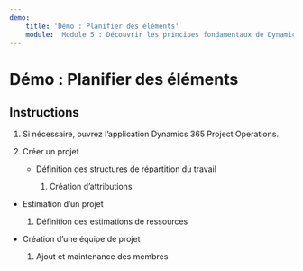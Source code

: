 ```yaml
---
demo:
    title: 'Démo : Planifier des éléments'
    module: 'Module 5 : Découvrir les principes fondamentaux de Dynamics 365 Project Operations'
---
```


# Démo : Planifier des éléments

## Instructions

1. Si nécessaire, ouvrez l’application Dynamics 365 Project Operations. 

2. Créer un projet

	- Définition des structures de répartition du travail

		1. Création d’attributions

- Estimation d’un projet

	1. Définition des estimations de ressources

- Création d’une équipe de projet

	1. Ajout et maintenance des membres

